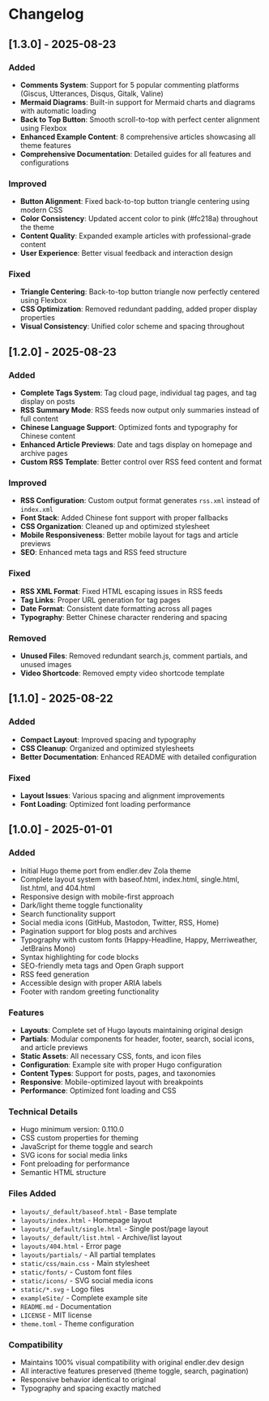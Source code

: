 # Changelog

## [1.3.0] - 2025-08-23

### Added
- **Comments System**: Support for 5 popular commenting platforms (Giscus, Utterances, Disqus, Gitalk, Valine)
- **Mermaid Diagrams**: Built-in support for Mermaid charts and diagrams with automatic loading
- **Back to Top Button**: Smooth scroll-to-top with perfect center alignment using Flexbox
- **Enhanced Example Content**: 8 comprehensive articles showcasing all theme features
- **Comprehensive Documentation**: Detailed guides for all features and configurations

### Improved
- **Button Alignment**: Fixed back-to-top button triangle centering using modern CSS
- **Color Consistency**: Updated accent color to pink (#fc218a) throughout the theme
- **Content Quality**: Expanded example articles with professional-grade content
- **User Experience**: Better visual feedback and interaction design

### Fixed
- **Triangle Centering**: Back-to-top button triangle now perfectly centered using Flexbox
- **CSS Optimization**: Removed redundant padding, added proper display properties
- **Visual Consistency**: Unified color scheme and spacing throughout

## [1.2.0] - 2025-08-23

### Added
- **Complete Tags System**: Tag cloud page, individual tag pages, and tag display on posts
- **RSS Summary Mode**: RSS feeds now output only summaries instead of full content
- **Chinese Language Support**: Optimized fonts and typography for Chinese content
- **Enhanced Article Previews**: Date and tags display on homepage and archive pages
- **Custom RSS Template**: Better control over RSS feed content and format

### Improved
- **RSS Configuration**: Custom output format generates `rss.xml` instead of `index.xml`
- **Font Stack**: Added Chinese font support with proper fallbacks
- **CSS Organization**: Cleaned up and optimized stylesheet
- **Mobile Responsiveness**: Better mobile layout for tags and article previews
- **SEO**: Enhanced meta tags and RSS feed structure

### Fixed
- **RSS XML Format**: Fixed HTML escaping issues in RSS feeds
- **Tag Links**: Proper URL generation for tag pages
- **Date Format**: Consistent date formatting across all pages
- **Typography**: Better Chinese character rendering and spacing

### Removed
- **Unused Files**: Removed redundant search.js, comment partials, and unused images
- **Video Shortcode**: Removed empty video shortcode template

## [1.1.0] - 2025-08-22

### Added
- **Compact Layout**: Improved spacing and typography
- **CSS Cleanup**: Organized and optimized stylesheets
- **Better Documentation**: Enhanced README with detailed configuration

### Fixed
- **Layout Issues**: Various spacing and alignment improvements
- **Font Loading**: Optimized font loading performance

## [1.0.0] - 2025-01-01

### Added
- Initial Hugo theme port from endler.dev Zola theme
- Complete layout system with baseof.html, index.html, single.html, list.html, and 404.html
- Responsive design with mobile-first approach
- Dark/light theme toggle functionality
- Search functionality support
- Social media icons (GitHub, Mastodon, Twitter, RSS, Home)
- Pagination support for blog posts and archives
- Typography with custom fonts (Happy-Headline, Happy, Merriweather, JetBrains Mono)
- Syntax highlighting for code blocks
- SEO-friendly meta tags and Open Graph support
- RSS feed generation
- Accessible design with proper ARIA labels
- Footer with random greeting functionality

### Features
- **Layouts**: Complete set of Hugo layouts maintaining original design
- **Partials**: Modular components for header, footer, search, social icons, and article previews
- **Static Assets**: All necessary CSS, fonts, and icon files
- **Configuration**: Example site with proper Hugo configuration
- **Content Types**: Support for posts, pages, and taxonomies
- **Responsive**: Mobile-optimized layout with breakpoints
- **Performance**: Optimized font loading and CSS

### Technical Details
- Hugo minimum version: 0.110.0
- CSS custom properties for theming
- JavaScript for theme toggle and search
- SVG icons for social media links
- Font preloading for performance
- Semantic HTML structure

### Files Added
- `layouts/_default/baseof.html` - Base template
- `layouts/index.html` - Homepage layout
- `layouts/_default/single.html` - Single post/page layout
- `layouts/_default/list.html` - Archive/list layout
- `layouts/404.html` - Error page
- `layouts/partials/` - All partial templates
- `static/css/main.css` - Main stylesheet
- `static/fonts/` - Custom font files
- `static/icons/` - SVG social media icons
- `static/*.svg` - Logo files
- `exampleSite/` - Complete example site
- `README.md` - Documentation
- `LICENSE` - MIT license
- `theme.toml` - Theme configuration

### Compatibility
- Maintains 100% visual compatibility with original endler.dev design
- All interactive features preserved (theme toggle, search, pagination)
- Responsive behavior identical to original
- Typography and spacing exactly matched
